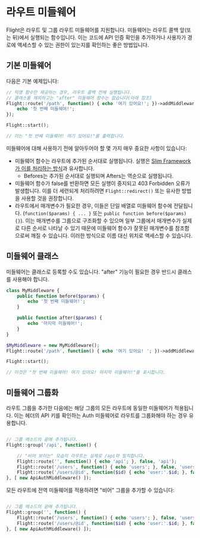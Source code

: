 # 라우트 미들웨어

Flight은 라우트 및 그룹 라우트 미들웨어를 지원합니다. 미들웨어는 라우트 콜백 앞(또는 뒤)에서 실행되는 함수입니다. 이는 코드에 API 인증 확인을 추가하거나 사용자가 경로에 액세스할 수 있는 권한이 있는지를 확인하는 좋은 방법입니다.

## 기본 미들웨어

다음은 기본 예제입니다:

```php
// 익명 함수만 제공하는 경우, 라우트 콜백 전에 실행됩니다.
// 클래스를 제외하고는 "after" 미들웨어 함수는 없습니다(아래 참조)
Flight::route('/path', function() { echo '여기 있어요!'; })->addMiddleware(function() {
	echo '첫 번째 미들웨어!';
});

Flight::start();

// 이는 "첫 번째 미들웨어! 여기 있어요!"를 출력합니다.
```

미들웨어에 대해 사용하기 전에 알아두어야 할 몇 가지 매우 중요한 사항이 있습니다:
- 미들웨어 함수는 라우트에 추가된 순서대로 실행됩니다. 실행은 [Slim Framework가 이를 처리하는 방식](https://www.slimframework.com/docs/v4/concepts/middleware.html#how-does-middleware-work)과 유사합니다.
   - Befores는 추가된 순서대로 실행되며 Afters는 역순으로 실행됩니다.
- 미들웨어 함수가 false를 반환하면 모든 실행이 중지되고 403 Forbidden 오류가 발생합니다. 이를 더 세련되게 처리하려면 `Flight::redirect()` 또는 유사한 방법을 사용할 것을 권장합니다.
- 라우트에서 매개변수가 필요한 경우, 이들은 단일 배열로 미들웨어 함수에 전달됩니다. (`function($params) { ... }` 또는 `public function before($params) {}`). 이는 매개변수를 그룹으로 구조화할 수 있으며 일부 그룹에서 매개변수가 실제로 다른 순서로 나타날 수 있기 때문에 미들웨어 함수가 잘못된 매개변수를 참조함으로써 깨질 수 있습니다. 이러한 방식으로 이름 대신 위치로 액세스할 수 있습니다.

## 미들웨어 클래스

미들웨어는 클래스로 등록할 수도 있습니다. "after" 기능이 필요한 경우 반드시 클래스를 사용해야 합니다.

```php
class MyMiddleware {
	public function before($params) {
		echo '첫 번째 미들웨어!';
	}

	public function after($params) {
		echo '마지막 미들웨어!';
	}
}

$MyMiddleware = new MyMiddleware();
Flight::route('/path', function() { echo '여기 있어요! '; })->addMiddleware($MyMiddleware); // 또는 ->addMiddleware([ $MyMiddleware, $MyMiddleware2 ]);

Flight::start();

// 이것은 "첫 번째 미들웨어! 여기 있어요! 마지막 미들웨어!"를 표시합니다.
```

## 미들웨어 그룹화

라우트 그룹을 추가한 다음에는 해당 그룹의 모든 라우트에 동일한 미들웨어가 적용됩니다. 이는 헤더의 API 키를 확인하는 Auth 미들웨어로 라우트를 그룹화해야 하는 경우 유용합니다.

```php

// 그룹 메소드의 끝에 추가됩니다.
Flight::group('/api', function() {

	// "비어 보이는" 모습의 라우트는 실제로 /api와 일치합니다.
	Flight::route('', function() { echo 'api'; }, false, 'api');
    Flight::route('/users', function() { echo 'users'; }, false, 'users');
	Flight::route('/users/@id', function($id) { echo 'user:'.$id; }, false, 'user_view');
}, [ new ApiAuthMiddleware() ]);
```

모든 라우트에 전역 미들웨어를 적용하려면 "비어" 그룹을 추가할 수 있습니다:

```php

// 그룹 메소드의 끝에 추가됩니다.
Flight::group('', function() {
	Flight::route('/users', function() { echo 'users'; }, false, 'users');
	Flight::route('/users/@id', function($id) { echo 'user:'.$id; }, false, 'user_view');
}, [ new ApiAuthMiddleware() ]);
```